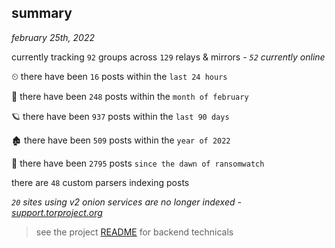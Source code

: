 
## summary
_february 25th, 2022_

currently tracking `92` groups across `129` relays & mirrors - _`52` currently online_

⏲ there have been `16` posts within the `last 24 hours`

🦈 there have been `248` posts within the `month of february`

🪐 there have been `937` posts within the `last 90 days`

🏚 there have been `509` posts within the `year of 2022`

🦕 there have been `2795` posts `since the dawn of ransomwatch`

there are `48` custom parsers indexing posts

_`20` sites using v2 onion services are no longer indexed - [support.torproject.org](https://support.torproject.org/onionservices/v2-deprecation/)_

> see the project [README](https://github.com/thetanz/ransomwatch#ransomwatch--) for backend technicals
